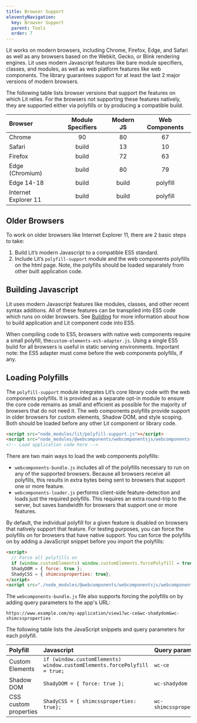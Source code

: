 ```yaml
---
title: Browser Support
eleventyNavigation:
  key: Browser Support
  parent: Tools
  order: 7
---
```


Lit works on modern browsers, including Chrome, Firefox, Edge, and Safari as well as any browsers based on the Webkit, Gecko, or Blink rendering engines. Lit uses modern Javascript features like bare module specifiers, classes, and modules, as well as web platform features like web components. The library guarantees support for at least the last 2 major versions of modern browsers.

The following table lists browser versions that support the features on which Lit relies. For the browsers not supporting these features natively, they are supported either via polyfills or by producing a compatible build.

| Browser  | Module Specifiers     | Modern JS      | Web Components       |
|:---------|:---------------------:|:--------------:|:--------------------:|
| Chrome   | 90                    | 80             | 67                   |
| Safari   | build                 | 13             | 10                   |
| Firefox  | build                 | 72             | 63                   |
| Edge (Chromium) | build          | 80             | 79                   |
| Edge 14-18 | build               | build          | polyfill             |
| Internet Explorer 11 | build     | build          | polyfill             |

## Older Browsers

To work on older browsers like Internet Explorer 11, there are 2 basic steps to take:

1. Build Lit’s modern Javascript to a compatible ES5 standard.
1. Include Lit’s `polyfill-support` module and the web components polyfills on the html page.  Note, the polyfills should be loaded separately from other built application code.

## Building Javascript

Lit uses modern Javascript features like modules, classes, and other recent syntax additions. All of these features can be transpiled into ES5 code which runs on older browsers. See [Building](./building) for more information about how to build application and Lit component code into ES5.

When compiling code to ES5, browsers with native web components require a small polyfill, the`custom-elements-es5-adapter.js`. Using a single ES5 build for all browsers is useful in static serving environments. Important note: the ES5 adapter must come before the web components polyfills, if any.

## Loading Polyfills

The `polyfill-support` module integrates Lit’s core library code with the web components polyfills. It is provided as a separate opt-in module to ensure the core code remains as small and efficient as possible for the majority of browsers that do not need it. The web components polyfills provide support in older browsers for custom elements, Shadow DOM, and style scoping. Both should be loaded before any other Lit component or library code.

```html
<script src="node_modules/lit/polyfill-support.js"></script>
<script src="node_modules/@webcomponents/webcomponentsjs/webcomponents-loader.js"></script>
<!-- Load application code here -->
```

There are two main ways to load the web components polyfills:

- `webcomponents-bundle.js` includes all of the polyfills necessary to run on any of the supported browsers. Because all browsers receive all polyfills, this results in extra bytes being sent to browsers that support one or more feature.
- `webcomponents-loader.js` performs client-side feature-detection and loads just the required polyfills. This requires an extra round-trip to the server, but saves bandwidth for browsers that support one or more features.

By default, the individual polyfill for a given feature is disabled on browsers that natively support that feature. For testing purposes, you can force the polyfills on for browsers that have native support. You can force the polyfills on by adding a JavaScript snippet before you import the polyfills:

```html
<script>
  // Force all polyfills on
  if (window.customElements) window.customElements.forcePolyfill = true;
  ShadyDOM = { force: true };
  ShadyCSS = { shimcssproperties: true};
</script>
<script src="./node_modules/@webcomponents/webcomponentsjs/webcomponents-loader.js"></script>
```

The `webcomponents-bundle.js` file also supports forcing the polyfills on by adding query parameters to the app's URL:

`https://www.example.com/my-application/view1?wc-ce&wc-shadydom&wc-shimcssproperties`

The following table lists the JavaScript snippets and query parameters for each polyfill.

| Polyfill    | Javascript                          | Query parameter          |
|:------------|:------------------------------------|:-------------------------|
| Custom Elements | `if (window.customElements) window.customElements.forcePolyfill = true;` | `wc-ce` |
| Shadow DOM | `ShadyDOM = { force: true };` | `wc-shadydom`              |
| CSS custom properties | `ShadyCSS = { shimcssproperties: true};` | `wc-shimcssproperties` |
